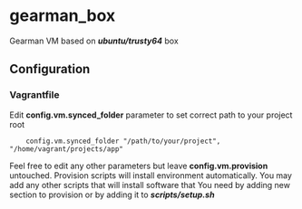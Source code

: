 # gearman_box
Gearman VM based on **_ubuntu/trusty64_** box

## Configuration

### Vagrantfile
Edit __config.vm.synced_folder__ parameter to set correct path to your project root
```
    config.vm.synced_folder "/path/to/your/project", "/home/vagrant/projects/app"
```

Feel free to edit any other parameters but leave __config.vm.provision__ untouched.
Provision scripts will install environment automatically.
You may add any other scripts that will install software that You need by adding new section to provision or by adding it to **_scripts/setup.sh_**
